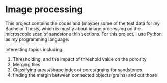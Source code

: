 # Image processing

This project contains the codes and (maybe) some of the test data for my Bachelor Thesis, which is mostly about image processing on the microscopic scan of sandstone thin sections.
For this project, I use Python as my programming language.

Interesting topics including:

1) Thresholding, and the impact of threshold value on the porosity
2) Merging tiles
3) Classifying areas/shape index of pores/grains for sandstones
4) finding the margin between connected objects(grains) and cut those
